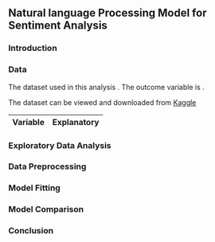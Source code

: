 ## Natural language Processing Model for Sentiment Analysis

### Introduction

### Data

The dataset used in this analysis .  The outcome variable is . 

The dataset can be viewed and downloaded from [Kaggle](https://www.kaggle.com/datasets/abdelmalekeladjelet/sentiment-analysis-dataset)

|Variable|Explanatory|
|---|---|

### Exploratory Data Analysis

### Data Preprocessing

### Model Fitting

### Model Comparison

### Conclusion
